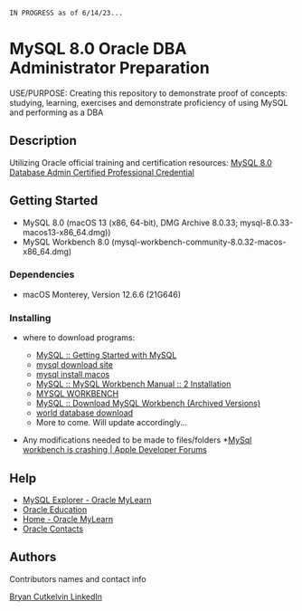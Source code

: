 ```
IN PROGRESS as of 6/14/23...
```
# MySQL 8.0 Oracle DBA Administrator Preparation

USE/PURPOSE: Creating this repository to demonstrate proof of concepts: studying, learning, exercises and demonstrate proficiency of using MySQL 
and performing as a DBA


## Description

Utilizing Oracle official training and certification resources: [MySQL 8.0 Database Admin Certified Professional 
Credential]([https://www.linkedin.com/posts/bryancutkelvin_mysql-explorer-activity-7068853606938021888-as17?](https://mylearn.oracle.com/ou/learning-path/earn-the-mysql-80-database-admin-certified-professional-credential/97589))

## Getting Started

* MySQL 8.0 (macOS 13 (x86, 64-bit), DMG Archive 8.0.33; mysql-8.0.33-macos13-x86_64.dmg))
* MySQL Workbench 8.0 (mysql-workbench-community-8.0.32-macos-x86_64.dmg)

### Dependencies

* macOS Monterey, Version 12.6.6 (21G646) 

### Installing
* where to download programs:
    * [MySQL :: Getting Started with MySQL](https://dev.mysql.com/doc/mysql-getting-started/en/)
    * [mysql download site](https://dev.mysql.com/downloads/mysql/)
    * [mysql install macos](https://dev.mysql.com/doc/refman/8.0/en/macos-installation-pkg.html)
    * [MySQL :: MySQL Workbench Manual :: 2 Installation](https://dev.mysql.com/doc/workbench/en/wb-installing.html)
    * [MYSQL WORKBENCH](https://dev.mysql.com/downloads/file/?id=516921)
    * [MySQL :: Download MySQL Workbench (Archived Versions)](https://downloads.mysql.com/archives/workbench/)
    * [world database download](https://dev.mysql.com/doc/index-other.html)
    * More to come. Will update accordingly...

* Any modifications needed to be made to files/folders
   *[MySql workbench is crashing | Apple Developer Forums](https://developer.apple.com/forums/thread/724378)

## Help
   * [MySQL Explorer - Oracle MyLearn](https://mylearn.oracle.com/ou/learning-path/mysql-explorer/79674)
   * [Oracle 
Education](https://learn.oracle.com/education/html/ols4/pre-login.html?redir=https%3A%2F%2Flearn.oracle.com%2Fords%2Ftraining%2Fdl4_activation.activateOrder%3Fkey%3D74B32BC3954F742B%26debug_yn%3DN%26destination%3D)
   * [Home - Oracle MyLearn](https://mylearn.oracle.com/ou/home)
   * [Oracle Contacts](https://www.oracle.com/corporate/contact/)

## Authors

Contributors names and contact info

[Bryan Cutkelvin LinkedIn](https://www.linkedin.com/in/bryancutkelvin/)
